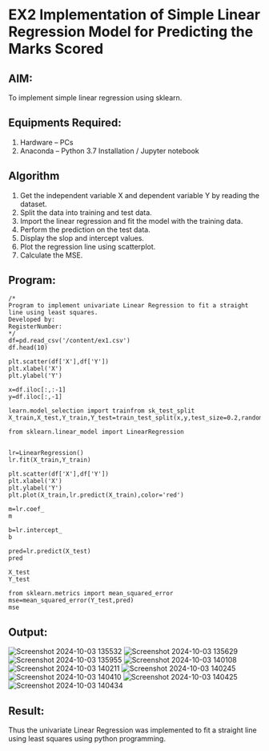 # EX2 Implementation of Simple Linear Regression Model for Predicting the Marks Scored
## AIM:
To implement simple linear regression using sklearn.

## Equipments Required:
1. Hardware – PCs
2. Anaconda – Python 3.7 Installation / Jupyter notebook

## Algorithm
1. Get the independent variable X and dependent variable Y by reading the dataset.
2. Split the data into training and test data.
3. Import the linear regression and fit the model with the training data.
4. Perform the prediction on the test data.
5. Display the slop and intercept values.
6. Plot the regression line using scatterplot.
7. Calculate the MSE.

## Program:
```
/*
Program to implement univariate Linear Regression to fit a straight line using least squares.
Developed by: 
RegisterNumber:  
*/
df=pd.read_csv('/content/ex1.csv')
df.head(10)

plt.scatter(df['X'],df['Y'])
plt.xlabel('X')
plt.ylabel('Y')

x=df.iloc[:,:-1]
y=df.iloc[:,-1]

learn.model_selection import trainfrom sk_test_split
X_train,X_test,Y_train,Y_test=train_test_split(x,y,test_size=0.2,random_state=0)

from sklearn.linear_model import LinearRegression


lr=LinearRegression()
lr.fit(X_train,Y_train)

plt.scatter(df['X'],df['Y'])
plt.xlabel('X')
plt.ylabel('Y')
plt.plot(X_train,lr.predict(X_train),color='red')

m=lr.coef_
m

b=lr.intercept_
b

pred=lr.predict(X_test)
pred

X_test
Y_test

from sklearn.metrics import mean_squared_error
mse=mean_squared_error(Y_test,pred)
mse
```

## Output:
![Screenshot 2024-10-03 135532](https://github.com/user-attachments/assets/64b9b4ab-434b-46f2-ae51-23df6dd33a77)
![Screenshot 2024-10-03 135629](https://github.com/user-attachments/assets/0a02164e-1bb3-4a20-920e-1ae114b04eef)
![Screenshot 2024-10-03 135955](https://github.com/user-attachments/assets/c49aec37-5e14-404c-9e01-90be39bf202e)
![Screenshot 2024-10-03 140108](https://github.com/user-attachments/assets/3cc57195-3f9e-4218-8e9d-7af02fe1b36b)
![Screenshot 2024-10-03 140211](https://github.com/user-attachments/assets/fe7f86b5-9978-4bad-8939-1982d31e1c29)
![Screenshot 2024-10-03 140245](https://github.com/user-attachments/assets/2d8172b1-fdf6-4926-9941-a6d09dc6ea8f)
![Screenshot 2024-10-03 140410](https://github.com/user-attachments/assets/40c639bf-981a-45ba-bda0-7ff21d391fc7)
![Screenshot 2024-10-03 140425](https://github.com/user-attachments/assets/361fc4db-23fc-4ab5-8d50-48055fba5ad6)
![Screenshot 2024-10-03 140434](https://github.com/user-attachments/assets/f392223d-a7d5-4a11-b1f3-75e0b25facab)



## Result:
Thus the univariate Linear Regression was implemented to fit a straight line using least squares using python programming.

